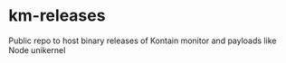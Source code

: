 # km-releases
Public repo to host binary releases of Kontain monitor and payloads like Node unikernel
